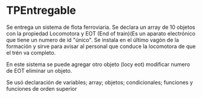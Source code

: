 # TPEntregable


Se entrega un sistema de flota ferroviaria.
Se declara un array de 10 objetos con la propiedad Locomotora y EOT (End of train)(Es un aparato electrónico que tiene un numero de id "único".
Se instala en el último vagón de la formación y sirve para avisar al personal que conduce la locomotora de que el trén va completo.

En este sistema se puede agregar otro objeto (locy eot)
modificar numero de EOT
eliminar un objeto.

Se usó declaración de variables;
array;
objetos; 
condicionales;
funciones 
y funciones de orden superior
